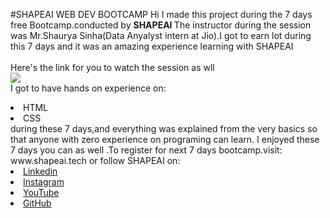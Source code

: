 #SHAPEAI WEB DEV BOOTCAMP
Hi I made this project during the 7 days free Bootcamp.conducted by <b>SHAPEAI
</b>
The instructor during the session was Mr.Shaurya Sinha(Data Anyalyst intern at Jio).I got to 
earn lot during this 7 days and it was an amazing experience learning with SHAPEAI
<br><br>Here's the link for you to watch the session as wll<br>
<a href="https://youtube.com/playlist?list=PL7zI8TDRnbun7K0fECtSMCI2hOCgLBy9a"><img src="https://github.com/ShapeAI/PYTHON-AND-DATA-ANALYTICS/blob/main/WebD%20poster.png"></a>
<br>I got to have hands on experience on:
<li>HTML
<li>CSS
<br> during these 7 days,and everything  was explained from the very basics so that
anyone with zero experience on programing can learn.
I enjoyed these 7 days you can as well .To register for next 7 days bootcamp.visit:
www.shapeai.tech
or follow SHAPEAI on:
<li><a href=
"https://in.linkedin.com/company/shapeai">Linkedin</a>
<li><a href=
"https://www.instagram.com/shape.ai/?hI=en">Instagram</a>
<li><a href=
"https://www.youtube.com/channel/UCTUvDLTW9meuDXWcbmiSPdA">YouTube</a>
<li><a href=
"https://github.com/shapeai">GitHub</a>

 
